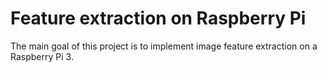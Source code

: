 # Feature extraction on Raspberry Pi

The main goal of this project is to implement image feature extraction on a Raspberry Pi 3.


